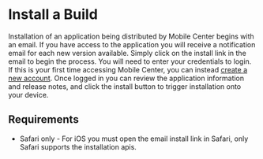 # Install a Build


Installation of an application being distributed by Mobile Center begins with an email. If you have access to the application you will receive a notification email for each new version available. Simply click on the install link in the email to begin the process. You will need to enter your credentials to login. If this is your first time accessing Mobile Center, you can instead [create a new account][signup]. Once logged in you can review the application information and release notes, and click the install button to trigger installation onto your device.

## Requirements

* Safari only - For iOS you must open the email install link in Safari, only Safari supports the installation apis.

[login]: /dashboard/
[signup]: /dashboard/
